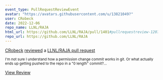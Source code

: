 ```yaml
---
event_type: PullRequestReviewEvent
avatar: "https://avatars.githubusercontent.com/u/13821049?"
user: CRobeck
date: 2022-12-06
repo_name: LLNL/RAJA
html_url: https://github.com/LLNL/RAJA/pull/1401#pullrequestreview-1207173196
repo_url: https://github.com/LLNL/RAJA
---
```


<a href='https://github.com/CRobeck' target='_blank'>CRobeck</a> <a href='https://github.com/LLNL/RAJA/pull/1401#pullrequestreview-1207173196' target='_blank'>reviewed</a> a <a href='https://github.com/LLNL/RAJA/pull/1401' target='_blank'>LLNL/RAJA pull request</a>

<small>I'm not sure I understand how a permission change commit works in git. Or what actually ends up getting pushed to the repo in a "0 length" commit?...</small>

<a href='https://github.com/LLNL/RAJA/pull/1401#pullrequestreview-1207173196' target='_blank'>View Review</a>